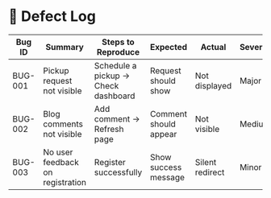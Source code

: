 # 🐞 Defect Log

| Bug ID | Summary | Steps to Reproduce | Expected | Actual | Severity | Status |
|--------|---------|--------------------|----------|--------|----------|--------|
| BUG-001 | Pickup request not visible | Schedule a pickup → Check dashboard | Request should show | Not displayed | Major | Open |
| BUG-002 | Blog comments not visible | Add comment → Refresh page | Comment should appear | Not visible | Medium | Open |
| BUG-003 | No user feedback on registration | Register successfully | Show success message | Silent redirect | Minor | Open |
